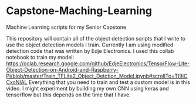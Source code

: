 # Capstone-Maching-Learning
Machine Learning scripts for my Senior Capstone

This repository will contain all of the object detection scripts that I write to use the object detection models I train. Currently I am using modified detection code
that was written by Edje Electronics. I used this collab notebook to train my model: https://colab.research.google.com/github/EdjeElectronics/TensorFlow-Lite-Object-Detection-on-Android-and-Raspberry-Pi/blob/master/Train_TFLite2_Object_Detction_Model.ipynb#scrollTo=TI9iCCxoNlAL
Everything that you need to train and test a custom model is in this video. I might experiment by building my own CNN using keras and tensorflow but this depends on the time that I have. 

